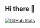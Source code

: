 ## Hi there 👋

<!--
**ByteCrafter-X/ByteCrafter-x** is a ✨ _special_ ✨ repository because its `README.md` (this file) appears on your GitHub profile.

Here are some ideas to get you started:

- 🔭 I’m currently working on ...
- 🌱 I’m currently learning ...
- 👯 I’m looking to collaborate on ...
- 🤔 I’m looking for help with ...
- 💬 Ask me about ...
- 📫 How to reach me: ...
- 😄 Pronouns: ...
- ⚡ Fun fact: ...
-->
[![GitHub Stats](https://github-readme-stats.vercel.app/api?username=YOUR-USERNAME&show_icons=true&theme=onedark&hide_border=true)](https://github.com/YOUR-USERNAME)
